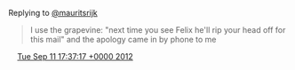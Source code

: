 Replying to [@mauritsrijk](https://twitter.com/mauritsrijk/status/245268747655475201)

> I use the grapevine: "next time you see Felix he'll rip your head off for this mail" and the apology came in by phone to me

<img src="../../media/tweet.ico" width="12" /> [Tue Sep 11 17:37:17 +0000 2012](https://twitter.com/DromerDenker/status/245576764670242817)